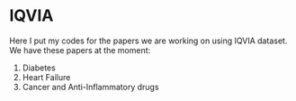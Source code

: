 # IQVIA
Here I put my codes for the papers we are working on using IQVIA dataset.
We have these papers at the moment:
1. Diabetes
2. Heart Failure
3. Cancer and Anti-Inflammatory drugs

